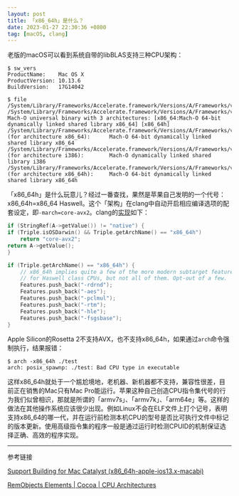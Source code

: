 ```yaml
---
layout: post
title: 「x86_64h」是什么？
date: 2023-01-27 22:30:36 +0800
tag: [macOS, clang]
---
```


老版的macOS可以看到系统自带的libBLAS支持三种CPU架构：

    $ sw_vers
    ProductName:    Mac OS X
    ProductVersion: 10.13.6
    BuildVersion:   17G14042

    $ file /System/Library/Frameworks/Accelerate.framework/Versions/A/Frameworks/vecLib.framework/Versions/A/libBLAS.dylib 
    /System/Library/Frameworks/Accelerate.framework/Versions/A/Frameworks/vecLib.framework/Versions/A/libBLAS.dylib: Mach-O universal binary with 3 architectures: [x86_64:Mach-O 64-bit dynamically linked shared library x86_64] [x86_64h]
    /System/Library/Frameworks/Accelerate.framework/Versions/A/Frameworks/vecLib.framework/Versions/A/libBLAS.dylib (for architecture x86_64):      Mach-O 64-bit dynamically linked shared library x86_64
    /System/Library/Frameworks/Accelerate.framework/Versions/A/Frameworks/vecLib.framework/Versions/A/libBLAS.dylib (for architecture i386):        Mach-O dynamically linked shared library i386
    /System/Library/Frameworks/Accelerate.framework/Versions/A/Frameworks/vecLib.framework/Versions/A/libBLAS.dylib (for architecture x86_64h):     Mach-O 64-bit dynamically linked shared library x86_64h

「x86_64h」是什么玩意儿？经过一番查找，果然是苹果自己发明的一个代号：x86_64h=x86_64 Haswell。这个「架构」在clang中自动开启相应编译选项的配套设定，即`-march=core-avx2`。clang的[实现](https://reviews.llvm.org/rG82eee26877e91244fe5b195d39a605d1da92250f)如下：


```c++
if (StringRef(A->getValue()) != "native") {
if (Triple.isOSDarwin() && Triple.getArchName() == "x86_64h")
    return "core-avx2";
return A->getValue();
}

if (Triple.getArchName() == "x86_64h") {
    // x86_64h implies quite a few of the more modern subtarget features
    // for Haswell class CPUs, but not all of them. Opt-out of a few.
    Features.push_back("-rdrnd");
    Features.push_back("-aes");
    Features.push_back("-pclmul");
    Features.push_back("-rtm");
    Features.push_back("-hle");
    Features.push_back("-fsgsbase");
}
```

Apple Silicon的Rosetta 2不支持AVX，也不支持x86_64h，如果通过`arch`命令强制执行，结果报错：

```
$ arch -x86_64h ./test
arch: posix_spawnp: ./test: Bad CPU type in executable
```

这样x86_64h就处于一个尴尬境地，老机器、新机器都不支持，兼容性很差，目前正在销售的Mac只有Mac Pro能运行。苹果这种自己创造CPU指令集代号的行为我们似曾相识，那就是所谓的「armv7s」、「armv7k」、「arm64e」等。这样的做法在其他操作系统应该很少出现。例如Linux不会在ELF文件上打个记号，表明支持x86_64的哪一代，并在运行前检测本机CPU的型号是否比可执行文件中标记的版本更新。使用高级指令集的程序一般是通过运行时检测CPUID的机制保证选择正确、高效的程序实现。

***

参考链接

[Support Building for Mac Catalyst (x86_64h-apple-ios13.x-macabi)](https://github.com/bkaradzic/bgfx/issues/2064)

[RemObjects Elements | Cocoa | CPU Architectures](https://docs.elementscompiler.com/Platforms/Cocoa/CpuArchitectures/)
